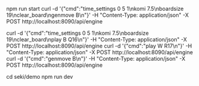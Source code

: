 
npm run start
curl -d '{"cmd":"time_settings 0 5 1\nkomi 7.5\nboardsize 19\nclear_board\ngenmove B\n"}' -H "Content-Type: application/json" -X POST http://localhost:8090/api/engine

curl -d '{"cmd":"time_settings 0 5 1\nkomi 7.5\nboardsize 19\nclear_board\nplay B Q16\n"}' -H "Content-Type: application/json" -X POST http://localhost:8090/api/engine
curl -d '{"cmd":"play W R17\n"}' -H "Content-Type: application/json" -X POST http://localhost:8090/api/engine
curl -d '{"cmd":"genmove B\n"}' -H "Content-Type: application/json" -X POST http://localhost:8090/api/engine


cd seki/demo
npm run dev